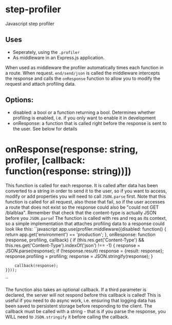 step-profiler
=============

Javascript step profiler



## Uses
* Seperately, using the ``.profiler`` 
* As middleware in an Express.js application.

When used as middleware the profiler automatically times each function in a route. When request. ``end/send/json`` is called the middleware intercepts the response and calls the ``onResponse`` function to allow you to modify the request and attach profiling data.


## Options:
* disabled: a bool or a function returning a bool. Determines whether profiling is enabled, i.e. if you only want to enable it in development
* onResponse: a function that is called right before the response is sent to the user. See below for details


# onResponse(response: string, profiler, [callback: function(response: string))])
This function is called for each response. It is called after data has been converted to a string in order to send it to the user, so if you want to access, modify or add properties you will need to call ``JSON.parse`` first. Note that this function is called for all request, also those that fail, so if the user accesses a route that does not exist so the response could also be "could not GET /blalblaa". Remember that check that the content-type is actually JSON before you ``JSON.parse``! The function is called with res and req as its context, so a simple implementation that attaches profiling data to a response could look like this:
``javascript
	app.use(profiler.middleware({disabled: function() {
		return app.get('environment') == 'production';
	}, onResponse: function (response, profiling, callback) {
		if (this.res.get('Content-Type') && this.res.get('Content-Type').indexOf('json') !== -1) {
			response = JSON.parse(response);
			if (!response.result) response = {result: response};
			response.profiling = profiling;
			response = JSON.stringify(response);
		}


		callback(response);
	}}));
``

The function also takes an optional callback. If a third parameter is declared, the server will not respond before this callback is called! This is useful if you need to do async work, i.e. ensuring that logging data has been saved to persistent storage before responding to the client. The callback must be called with a string - that is if you parse the response, you WILL need to ``JSON.stringify`` it before calling the callback.